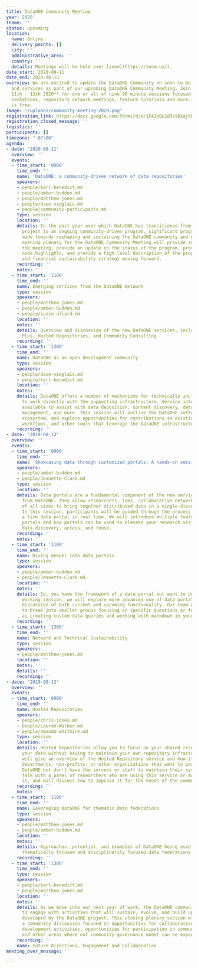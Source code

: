 ```yaml
---
title: DataONE Community Meeting
year: 2020
theme: ''
status: upcoming
location:
  name: Online
  delivery_points: []
  city: ''
  administrative_area: ''
  country: ''
  details: Meetings will be held over [zoom](https://zoom.us/).
date_start: 2020-08-11
date_end: 2020-08-13
overview: We are excited to update the DataONE Community on soon-to-be-released products
  and services as part of our upcoming DataONE Community Meeting. Join us online **August
  11th - 13th 2020** for one or all of nine 90 minute sessions focused on program updates,
  hackathons, repository network meetings, feature tutorials and more. Registration
  is free.
image: "/uploads/community-meeting-2020.png"
registration_link: https://docs.google.com/forms/d/e/1FAIpQLSd3st6XajdDODtp4jGwxGvwaiEnE_6C8qvJx-gqkHAmPAiQTw/viewform?usp=sf_link
registration_closed_message: ''
logistics: ''
participants: []
timezone: "-07:00"
agenda:
- date: '2020-08-11'
  overview: ''
  events:
  - time_start: '0900'
    time_end: ''
    name: 'DataONE: a community-driven network of data repositories'
    speakers:
    - people/karl-benedict.md
    - people/amber-budden.md
    - people/matthew-jones.md
    - people/dave-vieglais.md
    - people/community-participants.md
    type: session
    location: ''
    details: In the past year over which DataONE has transitioned from a largely NSF-funded
      project to an ongoing community-driven program, significant progress has been
      made towards reshaping and sustaining the DataONE community and network. This
      opening plenary for the DataONE Community Meeting will provide an overview of
      the meeting, provide an update on the status of the program, provide some member
      node highlights, and provide a high-level description of the program's network
      and financial sustainability strategy moving forward.
    recording: ''
    notes: ''
  - time_start: '1100'
    time_end: ''
    name: Emerging services from the DataONE Network
    type: session
    speakers:
    - people/matthew-jones.md
    - people/amber-budden.md
    - people/suzie-allard.md
    location: ''
    notes: ''
    details: Overview and discussion of the new DataONE services, including DataONE
      Plus, Hosted Repositories, and Community Consulting
    recording: ''
  - time_start: '1300'
    time_end: ''
    name: DataONE as an open development community
    type: session
    speakers:
    - people/dave-vieglais.md
    - people/karl-benedict.md
    location: ''
    notes: ''
    details: DataONE offers a number of mechanisms for technically inclined users
      to work directly with the supporting infrastructure. Service interfaces are
      available to assist with data deposition, content discovery, data access, access
      management, and more. This session will outline the DataONE software and service
      ecosystem, and explore opportunities for contributions to existing or new widgets,
      workflows, and other tools that leverage the DataONE infrastructure.
    recording: ''
- date: '2019-08-12'
  overview: ''
  events:
  - time_start: '0900'
    time_end: ''
    name: 'Showcasing data through customized portals: A hands-on session'
    speakers:
    - people/amber-budden.md
    - people/Jeanette-Clark.md
    type: session
    location: ''
    details: Data portals are a fundamental component of the new service offerings
      from DataONE. They allow researchers, labs, collaborative networks, and organizations
      of all sizes to bring together distributed data in a single discovery location.
      In this session, participants will be guided through the process of creating
      a live data portal in real time. We will introduce multiple features of data
      portals and how portals can be used to elevate your research visibility increasing
      data discovery, access, and reuse.
    recording: ''
    notes: ''
  - time_start: '1100'
    time_end: ''
    name: Diving deeper into data portals
    type: session
    speakers:
    - people/amber-budden.md
    - people/Jeanette-Clark.md
    location: ''
    notes: ''
    details: So, you have the framework of a data portal but want to do more? In this
      working session, we will explore more advanced use of data portals including
      discussion of both current and upcoming functionality. Our team will be available
      to break into smaller groups focusing on specific questions or features such
      as creating custom data queries and working with markdown in your portal.
    recording: ''
  - time_start: '1300'
    time_end: ''
    name: Network and Technical Sustainability
    type: session
    speakers:
    - people/matthew-jones.md
    location: ''
    notes: ''
    details: ''
    recording: ''
- date: '2019-08-13'
  overview: ''
  events:
  - time_start: '0900'
    time_end: ''
    name: Hosted Repositories
    speakers:
    - people/chris-jones.md
    - people/Lauren-Walker.md
    - people/amanda-whitmire.md
    type: session
    location: ''
    details: Hosted Repositories allow you to focus on your shared research and manage
      your data without having to maintain your own repository infrastructure. We
      will give an overview of the Hosted Repository service and how it can help labs,
      departments, non-profits, or other organizations that want to participate in
      DataONE but don't have the servers or staff to maintain their systems. We'll
      talk with a panel of researchers who are using this service or may benefit from
      it, and will discuss how to improve it for the needs of the community.
    recording: ''
    notes: ''
  - time_start: '1100'
    time_end: ''
    name: Leveraging DataONE for thematic data federations
    type: session
    speakers:
    - people/matthew-jones.md
    - people/amber-budden.md
    location: ''
    notes: ''
    details: Approaches, potential, and examples of DataONE being used to support
      thematically focused and disciplinarily focused data federations
    recording: ''
  - time_start: '1300'
    time_end: ''
    type: session
    speakers:
    - people/karl-benedict.md
    - people/matthew-jones.md
    location: ''
    notes: ''
    details: As we move into our next year of work, the DataONE community will continue
      to engage with activities that will sustain, evolve, and build upon the capabilities
      developed by the DataONE project. This closing plenary session will feature
      a community discussion focused on opportunities for collaboration, community
      development activities, opportunities for participation in community leadership
      and other areas where our community governance model can be expanded and refined.
    recording: ''
    name: Future Directions, Engagement and Collaboration
meeting_over_message: ''

---
```


